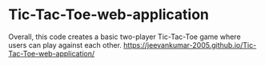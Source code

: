 # Tic-Tac-Toe-web-application
Overall, this code creates a basic two-player Tic-Tac-Toe game where users can play against each other.
https://jeevankumar-2005.github.io/Tic-Tac-Toe-web-application/
